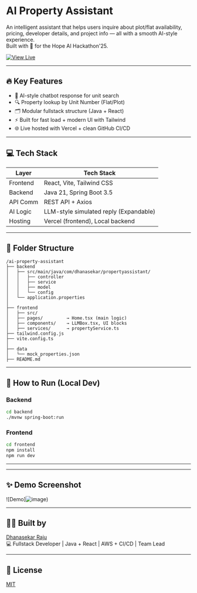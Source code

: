 # AI Property Assistant

An intelligent assistant that helps users inquire about plot/flat availability, pricing, developer details, and project info — all with a smooth AI-style experience.  
Built with 💙 for the Hope AI Hackathon'25.

[![View Live](https://img.shields.io/badge/View%20Live-%F0%9F%9A%80-blue?style=for-the-badge)](https://ai-property-assistant.vercel.app)

---

## 🔥 Key Features

- 🧠 AI-style chatbot response for unit search
- 🔍 Property lookup by Unit Number (Flat/Plot)
- 🗂️ Modular fullstack structure (Java + React)
- ⚡ Built for fast load + modern UI with Tailwind
- 🌐 Live hosted with Vercel + clean GitHub CI/CD

---

## 💻 Tech Stack

| Layer     | Tech Stack                            |
|-----------|----------------------------------------|
| Frontend  | React, Vite, Tailwind CSS              |
| Backend   | Java 21, Spring Boot 3.5               |
| API Comm  | REST API + Axios                       |
| AI Logic  | LLM-style simulated reply (Expandable) |
| Hosting   | Vercel (frontend), Local backend       |

---

## 📁 Folder Structure

```
/ai-property-assistant
├── backend
│   ├── src/main/java/com/dhanasekar/propertyassistant/
│   │   ├── controller
│   │   ├── service
│   │   ├── model
│   │   └── config
│   └── application.properties
│
├── frontend
│   ├── src/
│   ├── pages/         → Home.tsx (main logic)
│   ├── components/    → LLMBox.tsx, UI blocks
│   ├── services/      → propertyService.ts
├── tailwind.config.js
├── vite.config.ts
│
├── data
│   └── mock_properties.json
├── README.md
```

---

## 🚀 How to Run (Local Dev)

### Backend
```bash
cd backend
./mvnw spring-boot:run
```

### Frontend
```bash
cd frontend
npm install
npm run dev
```

---

---

## ✨ Demo Screenshot

![Demo]![image](https://github.com/user-attachments/assets/1f398f38-2e57-4ea8-b237-39c2a2dc0be7))

---

## 👨‍💻 Built by

[Dhanasekar Raju](https://www.linkedin.com/in/dhanasekar-raju-20471341/)  
💻 Fullstack Developer | Java + React | AWS + CI/CD | Team Lead

---

## 📜 License

[MIT](./LICENSE)
